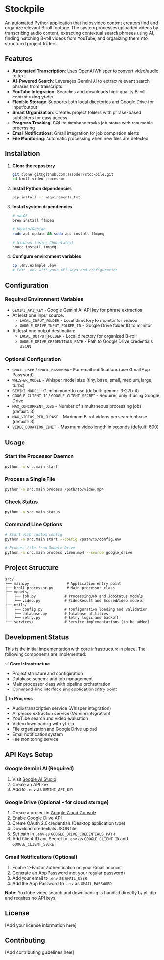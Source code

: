 # Stockpile

An automated Python application that helps video content creators find and organize relevant B-roll footage. The system processes uploaded videos by transcribing audio content, extracting contextual search phrases using AI, finding matching B-roll videos from YouTube, and organizing them into structured project folders.

## Features

- **Automated Transcription**: Uses OpenAI Whisper to convert video/audio to text
- **AI-Powered Search**: Leverages Gemini AI to extract relevant search phrases from transcripts
- **YouTube Integration**: Searches and downloads high-quality B-roll content using yt-dlp
- **Flexible Storage**: Supports both local directories and Google Drive for input/output
- **Smart Organization**: Creates project folders with phrase-based subfolders for easy access
- **Progress Tracking**: SQLite database tracks job status with resumable processing
- **Email Notifications**: Gmail integration for job completion alerts
- **File Monitoring**: Automatic processing when new files are detected

## Installation

1. **Clone the repository**

   ```bash
   git clone git@github.com:sasoder/stockpile.git
   cd broll-video-processor
   ```

2. **Install Python dependencies**

   ```bash
   pip install -r requirements.txt
   ```

3. **Install system dependencies**

   ```bash
   # macOS
   brew install ffmpeg

   # Ubuntu/Debian
   sudo apt update && sudo apt install ffmpeg

   # Windows (using Chocolatey)
   choco install ffmpeg
   ```

4. **Configure environment variables**
   ```bash
   cp .env.example .env
   # Edit .env with your API keys and configuration
   ```

## Configuration

### Required Environment Variables

- `GEMINI_API_KEY` - Google Gemini AI API key for phrase extraction
- At least one input source:
  - `LOCAL_INPUT_FOLDER` - Local directory to monitor for videos
  - `GOOGLE_DRIVE_INPUT_FOLDER_ID` - Google Drive folder ID to monitor
- At least one output destination:
  - `LOCAL_OUTPUT_FOLDER` - Local directory for organized B-roll
  - `GOOGLE_DRIVE_CREDENTIALS_PATH` - Path to Google Drive credentials JSON

### Optional Configuration

- `GMAIL_USER` / `GMAIL_PASSWORD` - For email notifications (use Gmail App Password)
- `WHISPER_MODEL` - Whisper model size (tiny, base, small, medium, large, turbo)
- `GEMINI_MODEL` - Gemini model to use (default: gemma-3-27b-it)
- `GOOGLE_CLIENT_ID` / `GOOGLE_CLIENT_SECRET` - Required only if using Google Drive
- `MAX_CONCURRENT_JOBS` - Number of simultaneous processing jobs (default: 3)
- `MAX_VIDEOS_PER_PHRASE` - Maximum B-roll videos per search phrase (default: 3)
- `VIDEO_DURATION_LIMIT` - Maximum video length in seconds (default: 600)

## Usage

### Start the Processor Daemon

```bash
python -m src.main start
```

### Process a Single File

```bash
python -m src.main process /path/to/video.mp4
```

### Check Status

```bash
python -m src.main status
```

### Command Line Options

```bash
# Start with custom config
python -m src.main start --config /path/to/config.env

# Process file from Google Drive
python -m src.main process video.mp4 --source google_drive
```

## Project Structure

```
src/
├── main.py                 # Application entry point
├── broll_processor.py      # Main processor class
├── models/
│   ├── job.py             # ProcessingJob and JobStatus models
│   └── video.py           # VideoResult and ScoredVideo models
├── utils/
│   ├── config.py          # Configuration loading and validation
│   ├── database.py        # Database utilities
│   └── retry.py           # Retry logic and backoff
└── services/              # Service implementations (to be added)
```

## Development Status

This is the initial implementation with core infrastructure in place. The following components are implemented:

✅ **Core Infrastructure**

- Project structure and configuration
- Database schema and job management
- Main processor class with pipeline orchestration
- Command-line interface and application entry point

🚧 **In Progress**

- Audio transcription service (Whisper integration)
- AI phrase extraction service (Gemini integration)
- YouTube search and video evaluation
- Video downloading with yt-dlp
- File organization and Google Drive upload
- Email notification system
- File monitoring service

## API Keys Setup

### Google Gemini AI (Required)

1. Visit [Google AI Studio](https://aistudio.google.com/)
2. Create an API key
3. Add to `.env` as `GEMINI_API_KEY`

### Google Drive (Optional - for cloud storage)

1. Create a project in [Google Cloud Console](https://console.cloud.google.com/)
2. Enable Google Drive API
3. Create OAuth 2.0 credentials (Desktop application type)
4. Download credentials JSON file
5. Set path in `.env` as `GOOGLE_DRIVE_CREDENTIALS_PATH`
6. Add Client ID and Secret to `.env` as `GOOGLE_CLIENT_ID` and `GOOGLE_CLIENT_SECRET`

### Gmail Notifications (Optional)

1. Enable 2-Factor Authentication on your Gmail account
2. Generate an App Password (not your regular password)
3. Add your email to `.env` as `GMAIL_USER`
4. Add the App Password to `.env` as `GMAIL_PASSWORD`

**Note**: YouTube video search and downloading is handled directly by yt-dlp and requires no API keys.

## License

[Add your license information here]

## Contributing

[Add contributing guidelines here]
